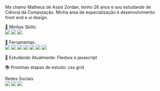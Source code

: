<p align="left"> 
  Ma chamo Matheus de Assis Zordan, tenho 26 anos e sou estudande de Ciência da Computação. 
  Minha área de especialização é desenvolvimento front end e ui design.
</p>

<p>
  🚀 Minhas Skills:
  <br>
  <img = src="https://img.shields.io/badge/HTML5-E34F26?style=for-the-badge&logo=html5&logoColor=white"/>
  <img = src="https://img.shields.io/badge/CSS3-1572B6?style=for-the-badge&logo=css3&logoColor=white"/>
  <img = src="https://img.shields.io/badge/C-00599C?style=for-the-badge&logo=c&logoColor=white"/>
</p>

<p align="left">
  💼 Ferramentas:
  <br>
   <img  src="https://img.shields.io/badge/figma-%23F24E1E.svg?style=for-the-badge&logo=figma&logoColor=white"/>
   <img  src="https://img.shields.io/badge/Adobe%20XD-470137?style=for-the-badge&logo=Adobe%20XD&logoColor=#FF61F6"/>
   <img  src="https://img.shields.io/badge/Visual%20Studio%20Code-0078d7.svg?style=for-the-badge&logo=visual-studio-code&logoColor=white"/>
   <img  src="https://img.shields.io/badge/github%20pages-121013?style=for-the-badge&logo=github&logoColor=white"/>
   <img  src="https://img.shields.io/badge/github-%23121011.svg?style=for-the-badge&logo=github&logoColor=white"/>
   <img  src="https://img.shields.io/badge/git-%23F05033.svg?style=for-the-badge&logo=git&logoColor=white"/>
   <img  src="https://img.shields.io/badge/Behance-1769ff?style=for-the-badge&logo=behance&logoColor=white"/>
</p>

<p align="left">
  📒 Estudando Atualmente: Flexbox e javascript
</p>

<p align="left">
  📚 Proximas etapas de estudo: css grid
</p>

<p align="left">
  Redes Sociais
  <br>
  <a href="https://www.linkedin.com/in/matheus-de-assis-zordan-1265a8289/"alt="LinkedIn">
  <img src="https://img.shields.io/badge/linkedin-%230077B5.svg?style=for-the-badge&logo=linkedin&logoColor=white" /></a>

  <a href="https://www.instagram.com/matheuszordan9/" alt="Instagram">
  <img src="https://img.shields.io/badge/Instagram-%23E4405F.svg?style=for-the-badge&logo=Instagram&logoColor=white"/></a>
  
  <a href="https://www.behance.net/matheusdeassi/" alt="Behance">
  <img src="https://img.shields.io/badge/Behance-1769ff?style=for-the-badge&logo=behance&logoColor=white"/></a>
</p>
